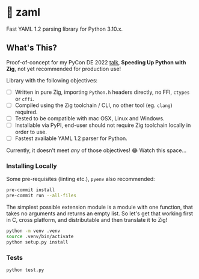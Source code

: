 # 🚀 zaml
Fast YAML 1.2 parsing library for Python 3.10.x.

## What's This?

Proof-of-concept for my PyCon DE 2022 [talk](https://2022.pycon.de/program/DFWSQR/), 
**Speeding Up Python with Zig**, not yet recommended for production use!

Library with the following objectives:
 - [ ] Written in pure Zig, importing `Python.h` headers directly, no FFI, `ctypes` or `cffi`.
 - [ ] Compiled using the Zig toolchain / CLI, no other tool (eg. `clang`) required.
 - [ ] Tested to be compatible with mac OSX, Linux and Windows.
 - [ ] Installable via PyPI, end-user should not require Zig toolchain locally in order to use.
 - [ ] Fastest available YAML 1.2 parser for Python.

Currently, it doesn't meet *any* of those objectives! 😂 Watch this space...

### Installing Locally

Some pre-requisites (linting etc.), `pyenv` also recommended:
```bash
pre-commit install
pre-commit run --all-files
```

The simplest possible extension module is a module with one function, that takes no arguments and returns an 
empty list. So let's get that working first in C, cross platform, and distributable and then translate it to Zig!

```bash
python -m venv .venv
source .venv/bin/activate
python setup.py install
```

### Tests

```
python test.py
```
